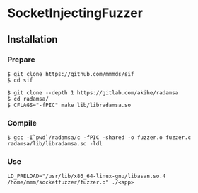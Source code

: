 # SocketInjectingFuzzer

## Installation

### Prepare
```
$ git clone https://github.com/mmmds/sif
$ cd sif

$ git clone --depth 1 https://gitlab.com/akihe/radamsa
$ cd radamsa/
$ CFLAGS="-fPIC" make lib/libradamsa.so
```

### Compile
```
$ gcc -I`pwd`/radamsa/c -fPIC -shared -o fuzzer.o fuzzer.c radamsa/lib/libradamsa.so -ldl
```

### Use
```
LD_PRELOAD="/usr/lib/x86_64-linux-gnu/libasan.so.4 /home/mmm/socketfuzzer/fuzzer.o" ./<app>
```
